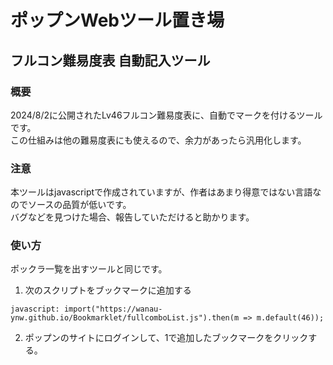 ﻿# ポップンWebツール置き場

## フルコン難易度表 自動記入ツール

### 概要
2024/8/2に公開されたLv46フルコン難易度表に、自動でマークを付けるツールです。  
この仕組みは他の難易度表にも使えるので、余力があったら汎用化します。

### 注意
本ツールはjavascriptで作成されていますが、作者はあまり得意ではない言語なのでソースの品質が低いです。  
バグなどを見つけた場合、報告していただけると助かります。

### 使い方

ポックラ一覧を出すツールと同じです。

1. 次のスクリプトをブックマークに追加する

```
javascript: import("https://wanau-ynw.github.io/Bookmarklet/fullcomboList.js").then(m => m.default(46));
```

2. ポップンのサイトにログインして、1で追加したブックマークをクリックする。

